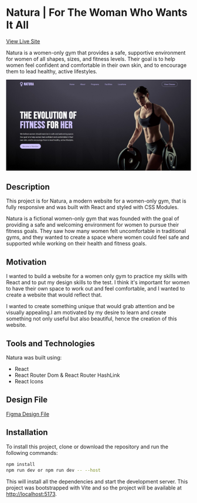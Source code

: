 # Natura | For The Woman Who Wants It All

[View Live Site](https://gym-natura.netlify.app/)

Natura is a women-only gym that provides a safe, supportive environment for women of all shapes, sizes, and fitness levels. Their goal is to help women feel confident and comfortable in their own skin, and to encourage them to lead healthy, active lifestyles.

![Screenshot of home page](/src/assets/screenshot.jpeg)

## Description

This project is for Natura, a modern website for a women-only gym, that is fully responsive and was built with React and styled with CSS Modules.

Natura is a fictional women-only gym that was founded with the goal of providing a safe and welcoming environment for women to pursue their fitness goals. They saw how many women felt uncomfortable in traditional gyms, and they wanted to create a space where women could feel safe and supported while working on their health and fitness goals.

## Motivation

I wanted to build a website for a women only gym to practice my skills with React and to put my design skills to the test. I think it's important for women to have their own space to work out and feel comfortable, and I wanted to create a website that would reflect that.

I wanted to create something unique that would grab attention and be visually appealing.I am motivated by my desire to learn and create something not only useful but also beautiful, hence the creation of this website.

## Tools and Technologies

Natura was built using:

- React
- React Router Dom & React Router HashLink
- React Icons

## Design File

[Figma Design File](https://www.figma.com/file/M6ziwUPMuzV3cpMAbE7pa4/Diagram---natura?type=whiteboard&node-id=0-1&t=wrSFWMvvIUkCoeSo-0)

## Installation

To install this project, clone or download the repository and run the following commands:

```bash
npm install
npm run dev or npm run dev -- --host
```

This will install all the dependencies and start the development server. This project was bootstrapped with Vite and so the project will be available at [http://localhost:5173](http://localhost:5173).





